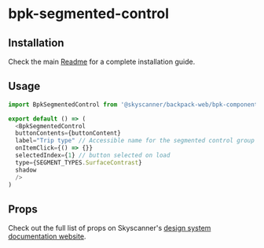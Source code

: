 # bpk-segmented-control

## Installation
Check the main [Readme](https://github.com/skyscanner/backpack#usage) for a complete installation guide.

## Usage
```js
import BpkSegmentedControl from '@skyscanner/backpack-web/bpk-component-segmented-control';

export default () => (
  <BpkSegmentedControl
  buttonContents={buttonContent}
  label="Trip type" // Accessible name for the segmented control group
  onItemClick={() => {}}
  selectedIndex={1} // button selected on load
  type={SEGMENT_TYPES.SurfaceContrast}
  shadow
  />
)
```


## Props
Check out the full list of props on Skyscanner's [design system documentation website]( https://github.com/Skyscanner/backpack/blob/main/packages/bpk-component-segmented-control/README.md).
